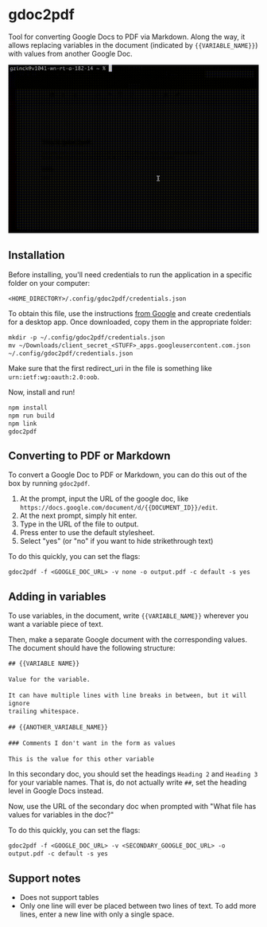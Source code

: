# gdoc2pdf

Tool for converting Google Docs to PDF via Markdown. Along the way, it
allows replacing variables in the document (indicated by
`{{VARIABLE_NAME}}`) with values from another Google Doc.

![Demo gif](https://github.com/gzinck/gdoc2pdf/blob/main/demo.gif)

## Installation

Before installing, you'll need credentials to run the application in a specific
folder on your computer:

```
<HOME_DIRECTORY>/.config/gdoc2pdf/credentials.json
```

To obtain this file, use the instructions [from Google](https://developers.google.com/workspace/guides/create-credentials)
and create credentials for a desktop app. Once downloaded, copy them in the appropriate folder:

```
mkdir -p ~/.config/gdoc2pdf/credentials.json
mv ~/Downloads/client_secret_<STUFF>_apps.googleusercontent.com.json ~/.config/gdoc2pdf/credentials.json
```

Make sure that the first redirect_uri in the file is something like `urn:ietf:wg:oauth:2.0:oob`.

Now, install and run!

```
npm install
npm run build
npm link
gdoc2pdf
```

## Converting to PDF or Markdown

To convert a Google Doc to PDF or Markdown, you can do this out of the box by running `gdoc2pdf`.

1. At the prompt, input the URL of the google doc, like `https://docs.google.com/document/d/{{DOCUMENT_ID}}/edit`.
2. At the next prompt, simply hit enter.
3. Type in the URL of the file to output.
4. Press enter to use the default stylesheet.
5. Select "yes" (or "no" if you want to hide strikethrough text)

To do this quickly, you can set the flags:

```
gdoc2pdf -f <GOOGLE_DOC_URL> -v none -o output.pdf -c default -s yes
```

## Adding in variables

To use variables, in the document, write `{{VARIABLE_NAME}}` wherever you
want a variable piece of text.

Then, make a separate Google document with the corresponding values. The
document should have the following structure:

```
## {{VARIABLE NAME}}

Value for the variable.

It can have multiple lines with line breaks in between, but it will ignore
trailing whitespace.

## {{ANOTHER_VARIABLE_NAME}}

### Comments I don't want in the form as values

This is the value for this other variable
```

In this secondary doc, you should set the headings `Heading 2` and
`Heading 3` for your variable names. That is, do not actually write `##`,
set the heading level in Google Docs instead.

Now, use the URL of the secondary doc when prompted with "What file has values for variables in the doc?"

To do this quickly, you can set the flags:

```
gdoc2pdf -f <GOOGLE_DOC_URL> -v <SECONDARY_GOOGLE_DOC_URL> -o output.pdf -c default -s yes
```

## Support notes

-   Does not support tables
-   Only one line will ever be placed between two lines of text. To add more lines,
    enter a new line with only a single space.
